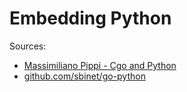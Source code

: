 # Embedding Python

Sources:
- [Massimiliano Pippi - Cgo and Python](https://www.datadoghq.com/blog/engineering/cgo-and-python/)
- [github.com/sbinet/go-python](https://github.com/sbinet/go-python)

